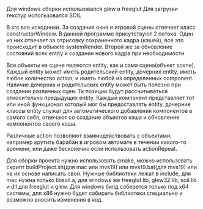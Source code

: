 Для windows сборки использовался glew и freeglut
Для загрузки текстур использовался SOIL

В src все исходники.
За создания окна и игровой сцены отвечает класс constructorWindow.
В данной программе присутствуют 2 потока. Один из них отвечает за отрисовку сохраненного кадра (кэшей), все это происходит в объекте systemRender. Второй же за обновление состояний всех entity и создании нового кадра при необходимости.

Все объекты на сцене являются entity, как и сама сцена(объект scene). Каждый entity может иметь родительский entity, дочерних entity, иметь любое количество action, и иметь любой из определенных component.
Наличие дочерних и родительских entity может быть полезно при создании различных сцен. Тк позиции будут рассчитываться относительно предыдущих entity.
Каждый компонент представляет тот или иной функционал который мог бы предоставлять entity, дочерние классы entity служат для автоматического добавления компонентов в самого себя, отвечают со создание объектов кэша и обновление компонентов своего кэша.

Различные action позволяют взаимодействовать с объектами, например крутить барабан в игровом автомате в течении какого-то времени, или даже бесконечно если использовать actionRepeat.

Для сборки проекта нужно использовать cmake, можно использовать скрипт buildProject.sh(для mac или mvs19) или mvs19.bat(для mvs19) или на их основе написать свой. Нужные библиотеки лежат в include, для mac нужна только libsoil.a, для windows же freeglut.lib, glew32.lib, soil.lib и dll для freeglut и glew. Для windows билд соберется только под x64 системы, для x86 нужно будет собирать библиотеки специально и возможно вносить изменения в код.
